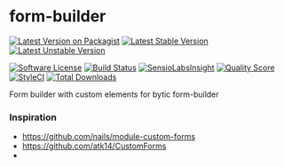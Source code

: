 # form-builder

[![Latest Version on Packagist](https://img.shields.io/packagist/v/bytic/form-builder.svg?style=flat-square)](https://packagist.org/packages/bytic/form-builder)
[![Latest Stable Version](https://poser.pugx.org/bytic/form-builder/v/stable)](https://packagist.org/packages/bytic/form-builder)
[![Latest Unstable Version](https://poser.pugx.org/bytic/form-builder/v/unstable)](https://packagist.org/packages/bytic/form-builder)

[![Software License](https://img.shields.io/badge/license-MIT-brightgreen.svg?style=flat-square)](LICENSE)
[![Build Status](https://img.shields.io/travis/ByTIC/form-builder/master.svg?style=flat-square)](https://travis-ci.org/ByTIC/form-builder)
[![SensioLabsInsight](https://img.shields.io/sensiolabs/i/dcfd7d58-32ae-4514-990a-3873ad88ad59.svg?style=flat-square)](https://insight.sensiolabs.com/projects/dcfd7d58-32ae-4514-990a-3873ad88ad59)
[![Quality Score](https://img.shields.io/scrutinizer/g/bytic/form-builder.svg?style=flat-square)](https://scrutinizer-ci.com/g/bytic/form-builder)
[![StyleCI](https://styleci.io/repos/96218443/shield?branch=master)](https://styleci.io/repos/96218443)
[![Total Downloads](https://img.shields.io/packagist/dt/bytic/form-builder.svg?style=flat-square)](https://packagist.org/packages/bytic/form-builder)

Form builder with custom elements for bytic form-builder


### Inspiration
* https://github.com/nails/module-custom-forms
* https://github.com/atk14/CustomForms
* 